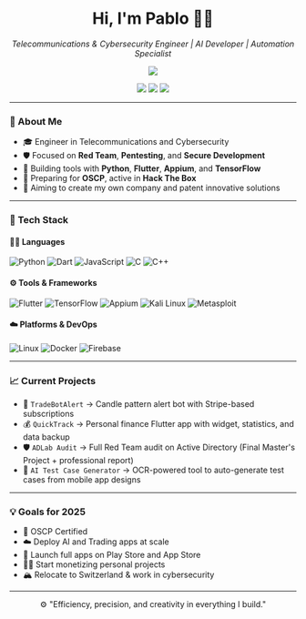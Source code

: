 <h1 align="center">Hi, I'm Pablo 👨‍💻</h1>

<p align="center">
  <em>Telecommunications & Cybersecurity Engineer | AI Developer | Automation Specialist</em>
</p>

<p align="center">
  <img src="https://readme-typing-svg.demolab.com?font=Fira+Code&size=22&pause=1000&color=39FF14&center=true&vCenter=true&width=435&lines=Offensive+Security+Engineer;AI+Automation+Builder;Python%2C+Bash%2C+PowerShell;Always+Learning%2C+Always+Breaking" />
</p>

<p align="center">
  <a href="https://www.linkedin.com/in/tu-usuario-linkedin" target="_blank"><img src="https://img.shields.io/badge/LinkedIn-blue?logo=linkedin&style=for-the-badge" /></a>
  <a href="mailto:tu.email@dominio.com"><img src="https://img.shields.io/badge/Email-red?logo=gmail&style=for-the-badge" /></a>
  <a href="https://pablodev.com" target="_blank"><img src="https://img.shields.io/badge/Portfolio-000000?logo=about.me&style=for-the-badge" /></a>
</p>

---

### 🧠 About Me

- 🎓 Engineer in Telecommunications and Cybersecurity  
- 🛡️ Focused on **Red Team**, **Pentesting**, and **Secure Development**  
- 🤖 Building tools with **Python**, **Flutter**, **Appium**, and **TensorFlow**
- 🧪 Preparing for **OSCP**, active in **Hack The Box**
- 🚀 Aiming to create my own company and patent innovative solutions

---

### 🔧 Tech Stack

#### 👨‍💻 Languages
![Python](https://img.shields.io/badge/Python-3670A0?logo=python&logoColor=white)
![Dart](https://img.shields.io/badge/Dart-0175C2?logo=dart&logoColor=white)
![JavaScript](https://img.shields.io/badge/JavaScript-F7DF1E?logo=javascript&logoColor=black)
![C](https://img.shields.io/badge/C-00599C?logo=c&logoColor=white)
![C++](https://img.shields.io/badge/C++-00599C?logo=c%2B%2B&logoColor=white)

#### ⚙️ Tools & Frameworks
![Flutter](https://img.shields.io/badge/Flutter-02569B?logo=flutter&logoColor=white)
![TensorFlow](https://img.shields.io/badge/TensorFlow-FF6F00?logo=tensorflow&logoColor=white)
![Appium](https://img.shields.io/badge/Appium-472AFA?logo=appium&logoColor=white)
![Kali Linux](https://img.shields.io/badge/Kali%20Linux-557C94?logo=kalilinux&logoColor=white)
![Metasploit](https://img.shields.io/badge/Metasploit-5e57a5?logo=metasploit&logoColor=white)

#### ☁️ Platforms & DevOps
![Linux](https://img.shields.io/badge/Linux-FCC624?logo=linux&logoColor=black)
![Docker](https://img.shields.io/badge/Docker-2496ED?logo=docker&logoColor=white)
![Firebase](https://img.shields.io/badge/Firebase-FFCA28?logo=firebase&logoColor=black)

---

### 📈 Current Projects

- 🧠 `TradeBotAlert` → Candle pattern alert bot with Stripe-based subscriptions  
- 💰 `QuickTrack` → Personal finance Flutter app with widget, statistics, and data backup  
- 🛡️ `ADLab Audit` → Full Red Team audit on Active Directory (Final Master's Project + professional report)  
- 🤖 `AI Test Case Generator` → OCR-powered tool to auto-generate test cases from mobile app designs

---

### 💡 Goals for 2025

- 🚩 OSCP Certified  
- ☁️ Deploy AI and Trading apps at scale  
- 📱 Launch full apps on Play Store and App Store  
- 🧑‍💼 Start monetizing personal projects  
- 🏔️ Relocate to Switzerland & work in cybersecurity

---

<p align="center">
  ⚙️ "Efficiency, precision, and creativity in everything I build."
</p>
